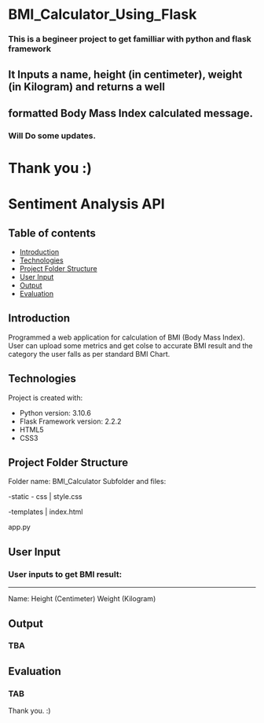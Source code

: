 # BMI_Calculator_Using_Flask
### This is a begineer project to get familliar with python and flask framework
## It Inputs a name, height (in centimeter), weight (in Kilogram) and returns a well
## formatted Body Mass Index calculated message.
### Will Do some updates.
# Thank you :) 
# Sentiment Analysis API

## Table of contents
* [Introduction](#introduction)
* [Technologies](#technologies)
* [Project Folder Structure](#project-folder-structure)
* [User Input](#user-input)
* [Output](#output)
* [Evaluation](#evaluation)

## Introduction
Programmed a web application for calculation of BMI (Body Mass Index).
User can upload some metrics and get colse to accurate BMI result and the category the user falls as per standard BMI Chart.

## Technologies
Project is created with:
* Python version: 3.10.6
* Flask Framework version: 2.2.2
* HTML5
* CSS3

## Project Folder Structure
Folder name: BMI_Calculator
Subfolder and files: 

-static
    - css
    | style.css

-templates
    | index.html

app.py

## User Input
### User inputs to get BMI result:
------------------------------------------------------
Name:
Height (Centimeter)
Weight (Kilogram)

## Output

### TBA

## Evaluation

### TAB

Thank you. :)



